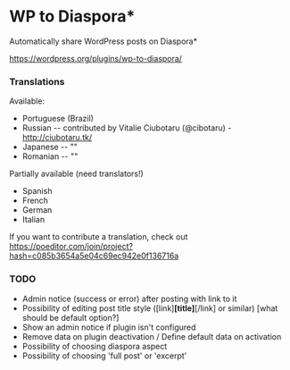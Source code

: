 WP to Diaspora*
=====================

Automatically share WordPress posts on Diaspora*

https://wordpress.org/plugins/wp-to-diaspora/

### Translations
Available:
- Portuguese (Brazil)
- Russian -- contributed by Vitalie Ciubotaru (@cibotaru) - http://ciubotaru.tk/
- Japanese -- ""
- Romanian -- ""

Partially available (need translators!)
- Spanish
- French
- German
- Italian

If you want to contribute a translation, check out https://poeditor.com/join/project?hash=c085b3654a5e04c69ec942e0f136716a


### TODO
- Admin notice (success or error) after posting with link to it
- Possibility of editing post title style ([link]<b>[title]</b>[/link] or similar) [what should be default option?]
- Show an admin notice if plugin isn't configured
- Remove data on plugin deactivation / Define default data on activation
- Possibility of choosing diaspora aspect
- Possibility of choosing 'full post' or 'excerpt'